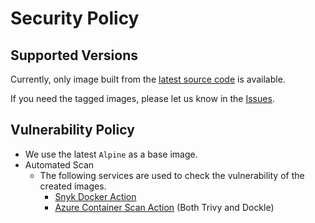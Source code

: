 # Security Policy

## Supported Versions

Currently, only image built from the [latest source code](https://www.sqlite.org/src/doc/trunk/README.md) is available.

If you need the tagged images, please let us know in the [Issues](https://github.com/KEINOS/Dockerfile_of_SQLite3/issues).

## Vulnerability Policy

- We use the latest `Alpine` as a base image.
- Automated Scan
  - The following services are used to check the vulnerability of the created images.
    - [Snyk Docker Action](https://github.com/snyk/actions/tree/master/docker)
    - [Azure Container Scan Action](https://github.com/Azure/container-scan) (Both Trivy and Dockle)
